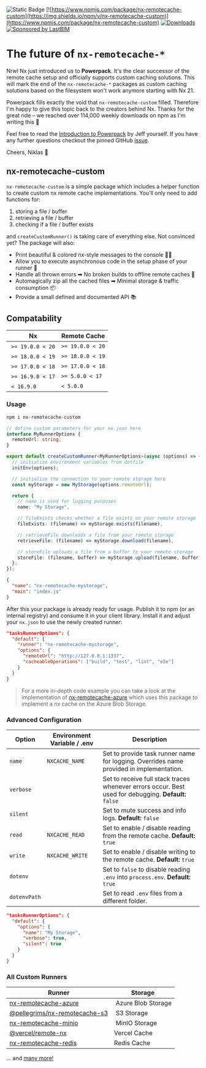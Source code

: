 ![Static Badge](https://img.shields.io/badge/Status-Deprecated-red)
[![https://www.npmjs.com/package/nx-remotecache-custom](https://img.shields.io/npm/v/nx-remotecache-custom)](https://www.npmjs.com/package/nx-remotecache-custom)
<a href="https://www.npmjs.com/package/nx-remotecache-custom" target="_blank"><img src="https://img.shields.io/npm/dw/nx-remotecache-custom?label=Installs&color=purple&logoColor=white&logo=nx" alt="Downloads" /></a>
[![Sponsored by LastBIM](https://img.shields.io/badge/Sponsored_by-LastBIM-6887DA)](https://lastbim.com)

# The future of `nx-remotecache-*`

Nrwl Nx just introduced us to **Powerpack**. It's the clear successor of the remote cache setup and officially supports custom caching solutions. This will mark the end of the `nx-remotecache-*` packages as custom caching solutions based on the filesystem won't work anymore starting with Nx 21.

Powerpack fills exactly the void that `nx-remotecache-custom` filled. Therefore I'm happy to give this topic back to the creators behind Nx. Thanks for the great ride – we reached over 114,000 weekly downloads on npm as I'm writing this 🥳

Feel free to read the [Introduction to Powerpack](https://nx.dev/blog/evolving-nx#introducing-nx-powerpack) by Jeff yourself. If you have any further questions checkout the pinned GitHub [issue](https://github.com/NiklasPor/nx-remotecache-custom/issues/48).

Cheers, Niklas 👋

## nx-remotecache-custom

`nx-remotecache-custom` is a simple package which includes a helper function to create custom nx remote cache implementations. You'll only need to add functions for:

1. storing a file / buffer
2. retrieving a file / buffer
3. checking if a file / buffer exists

and `createCustomRunner()` is taking care of everything else. Not convinced yet? The package will also:

- Print beautiful & colored nx-style messages to the console 💅🎆
- Allow you to execute asynchronous code in the setup phase of your runner 🤖
- Handle all thrown errors ➡ No broken builds to offline remote caches 🚀
- Automagically zip all the cached files ➡ Minimal storage & traffic consumption 📦
- Provide a small defined and documented API 📚

## Compatability

|  Nx               | Remote Cache     |
| ----------------- | ---------------- |
|  `>= 19.0.0 < 20` | `>= 19.0.0 < 20` |
|  `>= 18.0.0 < 19` | `>= 18.0.0 < 19` |
|  `>= 17.0.0 < 18` | `>= 17.0.0 < 18` |
|  `>= 16.9.0 < 17` | `>= 5.0.0 < 17`  |
|  `< 16.9.0`       | `< 5.0.0`        |

### Usage

```sh
npm i nx-remotecache-custom
```

```ts
// define custom parameters for your nx.json here
interface MyRunnerOptions {
  remoteUrl: string;
}

export default createCustomRunner<MyRunnerOptions>(async (options) => {
  // initialize environment variables from dotfile
  initEnv(options);

  // initialize the connection to your remote storage here
  const myStorage = new MyStorage(options.remoteUrl);

  return {
    // name is used for logging purposes
    name: "My Storage",

    // fileExists checks whether a file exists on your remote storage
    fileExists: (filename) => myStorage.exists(filename),

    // retrieveFile downloads a file from your remote storage
    retrieveFile: (filename) => myStorage.download(filename),

    // storeFile uploads a file from a buffer to your remote storage
    storeFile: (filename, buffer) => myStorage.upload(filename, buffer),
  };
});
```

```json
{
  "name": "nx-remotecache-mystorage",
  "main": "index.js"
}
```

After this your package is already ready for usage. Publish it to npm (or an internal registry) and consume it in your client library. Install it and adjust your `nx.json` to use the newly created runner:

```json
"tasksRunnerOptions": {
  "default": {
    "runner": "nx-remotecache-mystorage",
    "options": {
      "remoteUrl": "http://127.0.0.1:1337",
      "cacheableOperations": ["build", "test", "lint", "e2e"]
    }
  }
}
```

> For a more in-depth code example you can take a look at the implementation of [nx-remotecache-azure](https://github.com/NiklasPor/nx-remotecache-azure) which uses this package to implement a nx cache on the Azure Blob Storage.

### Advanced Configuration

| Option       | Environment Variable / .env | Description                                                                                           |
| ------------ | --------------------------- | ----------------------------------------------------------------------------------------------------- |
| `name`       | `NXCACHE_NAME`              | Set to provide task runner name for logging. Overrides name provided in implementation.               |
| `verbose`    |                             | Set to receive full stack traces whenever errors occur. Best used for debugging. **Default:** `false` |
| `silent`     |                             | Set to mute success and info logs. **Default:** `false`                                               |
| `read`       | `NXCACHE_READ`              | Set to enable / disable reading from the remote cache. **Default:** `true`                            |
| `write`      | `NXCACHE_WRITE`             | Set to enable / disable writing to the remote cache. **Default:** `true`                              |
| `dotenv`     |                             | Set to `false` to disable reading `.env` into `process.env`. **Default:** `true`                      |
| `dotenvPath` |                             | Set to read `.env` files from a different folder.                                                     |

```json
"tasksRunnerOptions": {
  "default": {
    "options": {
      "name": "My Storage",
      "verbose": true,
      "silent": true
    }
  }
}
```

### All Custom Runners

| Runner                                                                                       | Storage             |
| -------------------------------------------------------------------------------------------- | ------------------- |
| [nx-remotecache-azure](https://www.npmjs.com/package/nx-remotecache-azure)                   |  Azure Blob Storage |
| [@pellegrims/nx-remotecache-s3](https://www.npmjs.com/package/@pellegrims/nx-remotecache-s3) |  S3 Storage         |
| [nx-remotecache-minio](https://www.npmjs.com/package/nx-remotecache-minio)                   |  MinIO Storage      |
| [@vercel/remote-nx](https://www.npmjs.com/package/@vercel/remote-nx)                         | Vercel Cache        |
| [nx-remotecache-redis](https://www.npmjs.com/package/nx-remotecache-redis)                   | Redis Cache         |

... and [many more!](https://www.npmjs.com/browse/depended/nx-remotecache-custom)
